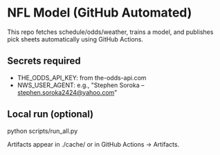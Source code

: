 # NFL Model (GitHub Automated)

This repo fetches schedule/odds/weather, trains a model, and publishes pick sheets automatically using GitHub Actions.

## Secrets required
- THE_ODDS_API_KEY: from the-odds-api.com
- NWS_USER_AGENT: e.g., "Stephen Soroka – stephen.soroka2424@yahoo.com"

## Local run (optional)
python scripts/run_all.py

Artifacts appear in ./cache/ or in GitHub Actions -> Artifacts.
